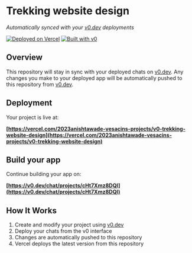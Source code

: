 # Trekking website design

*Automatically synced with your [v0.dev](https://v0.dev) deployments*

[![Deployed on Vercel](https://img.shields.io/badge/Deployed%20on-Vercel-black?style=for-the-badge&logo=vercel)](https://vercel.com/2023anishtawade-vesacins-projects/v0-trekking-website-design)
[![Built with v0](https://img.shields.io/badge/Built%20with-v0.dev-black?style=for-the-badge)](https://v0.dev/chat/projects/cHt7Xmz8DQl)

## Overview

This repository will stay in sync with your deployed chats on [v0.dev](https://v0.dev).
Any changes you make to your deployed app will be automatically pushed to this repository from [v0.dev](https://v0.dev).

## Deployment

Your project is live at:

**[https://vercel.com/2023anishtawade-vesacins-projects/v0-trekking-website-design](https://vercel.com/2023anishtawade-vesacins-projects/v0-trekking-website-design)**

## Build your app

Continue building your app on:

**[https://v0.dev/chat/projects/cHt7Xmz8DQl](https://v0.dev/chat/projects/cHt7Xmz8DQl)**

## How It Works

1. Create and modify your project using [v0.dev](https://v0.dev)
2. Deploy your chats from the v0 interface
3. Changes are automatically pushed to this repository
4. Vercel deploys the latest version from this repository